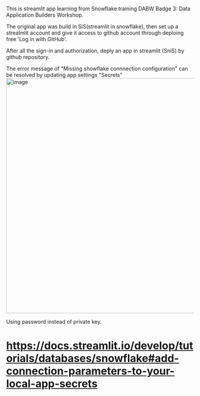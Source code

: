 This is streamlit app learning from Snowflake training DABW Badge 3: Data Application Builders Workshop.

The original app was build in SiS(streamlit in snowflake), then set up a strealmlit account and give it access to github account through deploing free 'Log in with GitHub'.

After all the sign-in and authorization, deply an app in streamlit (SniS) by github repository.

The error message of "Missing showflake connnection configuration" can be resolved by updating app settings "Secrets"
<img width="929" height="631" alt="image" src="https://github.com/user-attachments/assets/485f9730-4d06-48c8-9a0b-66562bdb4085" />

Using password instead of private key.
# https://docs.streamlit.io/develop/tutorials/databases/snowflake#add-connection-parameters-to-your-local-app-secrets
